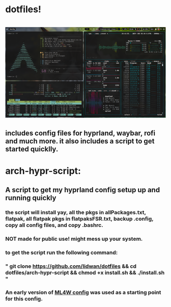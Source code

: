 # dotfiles!
# ![screenshot](arch.png?raw=true)

## includes config files for hyprland, waybar, rofi and much more. it also includes a script to get started quicklly.
# arch-hypr-script:
## A script to get my hyprland config setup up and running quickly 
### the script  will install yay, all the pkgs in allPackages.txt, flatpak, all flatpak pkgs in flatpaksFSR.txt, backup .config, copy all config files, and copy .bashrc.
### NOT made for public use! might mess up your system.
### to get the script run the following command:
### " git clone https://github.com/lidwan/dotfiles && cd dotfiles/arch-hypr-script && chmod +x install.sh && ./install.sh "
### An early version of [ML4W config](https://github.com/mylinuxforwork/dotfiles) was used as a starting point for this config. 
